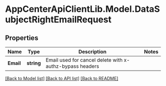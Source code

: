 # AppCenterApiClientLib.Model.DataSubjectRightEmailRequest
## Properties

Name | Type | Description | Notes
------------ | ------------- | ------------- | -------------
**Email** | **string** | Email used for cancel delete with x-authz-bypass headers | 

[[Back to Model list]](../README.md#documentation-for-models) [[Back to API list]](../README.md#documentation-for-api-endpoints) [[Back to README]](../README.md)

